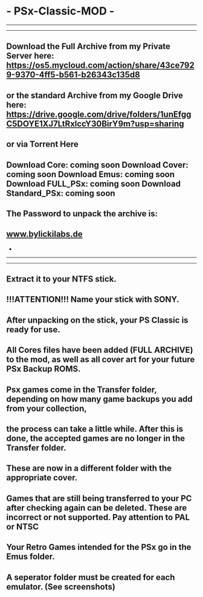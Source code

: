 # - PSx-Classic-MOD -
-----------------
-----------------
Download the Full Archive from my Private Server here: https://os5.mycloud.com/action/share/43ce7929-9370-4ff5-b561-b26343c135d8
-
or the standard Archive from my Google Drive here: https://drive.google.com/drive/folders/1unEfggC5DOYE1XJ7LtRxlccY30BirY9m?usp=sharing
-
or via Torrent Here
-
Download Core: coming soon
Download Cover: coming soon
Download Emus: coming soon
Download FULL_PSx: coming soon
Download Standard_PSx: coming soon
-
The Password to unpack the archive is: 
-
www.bylickilabs.de
-
-
-------------------
-------------------
Extract it to your NTFS stick.
-
!!!ATTENTION!!! 
Name your stick with SONY.
-
After unpacking on the stick, your PS Classic is ready for use.
-
All Cores files have been added (FULL ARCHIVE) to the mod, as well as all cover art for your future PSx Backup ROMS. 
-
Psx games come in the Transfer folder, depending on how many game backups you add from your collection,
-
the process can take a little while. After this is done, the accepted games are no longer in the Transfer folder.
-
These are now in a different folder with the appropriate cover.
-
Games that are still being transferred to your PC after checking again can be deleted. These are incorrect or not supported. Pay attention to PAL or NTSC
-
Your Retro Games intended for the PSx go in the Emus folder.
-
A seperator folder must be created for each emulator. 
(See screenshots)
-
